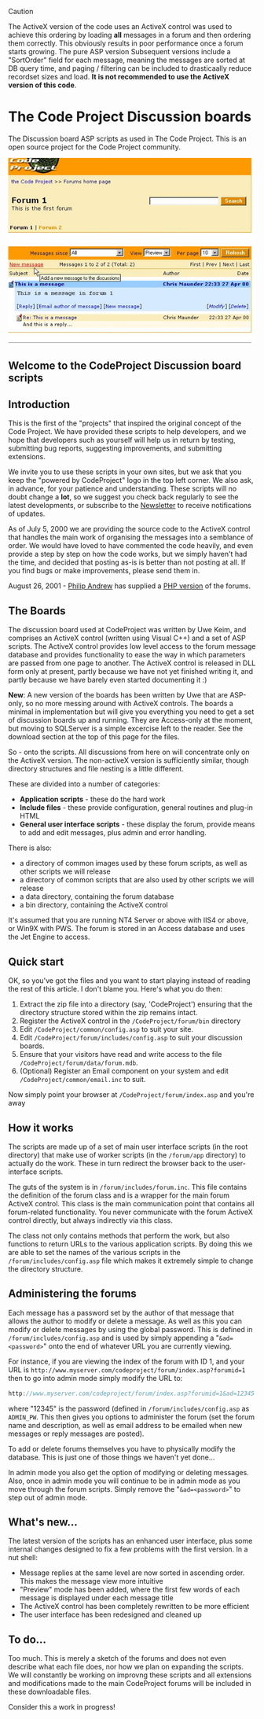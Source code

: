> [!CAUTION]
> The ActiveX version of the code uses an ActiveX control was used to achieve this ordering by loading **all**
> messages in a forum and then ordering them correctly. This obviously results in poor performance once a forum starts
> growing. The pure ASP version Subsequent versions include a "SortOrder" field for each message, meaning the messages
>  are sorted at DB query time, and paging / filtering can be included to drasticaally reduce recordset sizes and load.
>  **It is not recommended to use the ActiveX version of this code**.

# The Code Project Discussion boards

The Discussion board ASP scripts as used in The Code Project. This is an open source project for the Code Project community.

![Sample Image - CodeProject-forum.jpg](https://raw.githubusercontent.com/ChrisMaunder/codeproject-forum/master/docs/assets/CodeProject-forum.jpg)

## Welcome to the CodeProject Discussion board scripts

## Introduction

This is the first of the "projects" that inspired the original concept of the Code Project.
We have provided these scripts to help developers, and we hope that developers such as 
yourself will help us in return by testing, submitting bug reports, suggesting improvements,
and submitting extensions.

We invite you to use these scripts in your own sites, but we ask that you keep the "powered
by CodeProject" logo in the top left corner. We also ask, in advance, for your patience and
understanding. These scripts will no doubt change a **lot**, so we suggest you check back
regularly to see the latest developments, or subscribe to the 
[Newsletter](http://www.codeproject.com/script/Newsletter/subscribe.asp) to receive
notifications of updates.

As of July 5, 2000 we are providing the source code to the ActiveX control that handles the
main work of organising the messages into a semblance of order. We would have loved to have
commented the code heavily, and even provide a step by step on how the code works, but
we simply haven't had the time, and decided that posting as-is is better than not posting at
all. If you find bugs or make improvements, please send them in.

August 26, 2001 - [Philip Andrew](mailto:philip_andrew@hotmail.com) has supplied
a [PHP version](/CodeProject-php-forum.zip) of the forums.

## The Boards

The discussion board used at CodeProject was written by Uwe Keim, and comprises an
ActiveX control (written using Visual C++) and a set of ASP scripts. The ActiveX control
provides low level access to the forum message database and provides functionality to
ease the way in which parameters are passed from one page to another. The ActiveX control
is released in DLL form only at present, partly because we have not yet finished writing
it, and partly because we have barely even started documenting it :)

**New**: A new version of the boards has been written by Uwe that are ASP-only,
so no more messing around with ActiveX controls. The boards a minimal in implementation
but will give you everything you need to get a set of discussion boards up and running.
They are Access-only at the moment, but moving to SQLServer is a simple excercise left
to the reader. See the download section at the top of this page for the files.

So - onto the scripts. All discussions from here on will concentrate only on the
ActiveX version. The non-activeX version is sufficiently similar, though directory
structures and file nesting is a little different.

These are divided into a number of categories:

- **Application scripts** - these do the hard work
- **Include files** - these provide configuration, general routines and plug-in HTML
- **General user interface scripts** - these display the forum, provide means to add and edit
                                            messages, plus admin and error handling.

There is also:

- a directory of common images used by these forum scripts, as well as other scripts we will release
- a directory of common scripts that are also used by other scripts we will release
- a data directory, containing the forum database
- a bin directory, containing the ActiveX control

It's assumed that you are running NT4 Server or above with IIS4 or above, or Win9X with PWS.
The forum is stored in an Access database and uses the Jet Engine to access.

## Quick start

OK, so you've got the files and you want to start playing instead of reading the rest of this
article. I don't blame you. Here's what you do then:

1. Extract the zip file into a directory (say, 'CodeProject') ensuring that the directory structure
stored within the zip remains intact.
2. Register the ActiveX control in the `/CodeProject/forum/bin` directory
3. Edit `/CodeProject/common/config.asp` to suit your site.
4. Edit `/CodeProject/forum/includes/config.asp` to suit your discussion boards.
5. Ensure that your visitors have read and write access to the file 
   `/CodeProject/forum/data/forum.mdb`.
6. (Optional) Register an Email component on your system and edit 
    `/CodeProject/common/email.inc` to suit.

Now simply point your browser at `/CodeProject/forum/index.asp` and
you're away

## How it works

The scripts are made up of a set of main user interface scripts (in the root
directory) that make use of worker scripts (in the `/forum/app` directory)
to actually do the work. These in turn redirect the browser back to the user-interface
scripts.

The guts of the system is in `/forum/includes/forum.inc`. 
This file contains the definition of the forum class and is a wrapper 
for the main forum ActiveX control. This class is the main communication point 
that contains all forum-related functionality. You never communicate with the 
forum ActiveX control directly, but always indirectly via this class.

The class not only contains methods that perform the work, but also functions
to return URLs to the various application scripts. By doing this we are able to
set the names of the various scripts in the `/forum/includes/config.asp` 
file which makes it extremely simple to change the directory structure.

## Administering the forums

Each message has a password set by the author of that message that allows the author
to modify or delete a message. As well as this you can 
modify or delete messages by using the global password. This is defined in 
`/forum/includes/config.asp` and is used by simply appending a 
"`&ad=<password>`" onto the end of whatever URL you are currently
viewing.

For instance, if you are viewing the index of the forum with ID 1, and your
URL is `http://www.myserver.com/codeproject/forum/index.asp?forumid=1`
then to go into admin mode simply modify the URL to:

```cpp
http://www.myserver.com/codeproject/forum/index.asp?forumid=1&ad=12345
```

where "12345" is the password (defined in `/forum/includes/config.asp` 
as `ADMIN_PW`. This then gives you options to administer the forum (set
the forum name and description, as well as email address to be emailed when new 
messages or reply messages are posted).

To add or delete forums themselves you have to physically modify the database.
This is just one of those things we haven't yet done...

In admin mode you also get the option of modifying or deleting messages. Also, 
once in admin mode you will continue to be in admin mode as you move through the
forum scripts. Simply remove the "`&ad=<password>`" to step out of
admin mode.

## What's new...

The latest version of the scripts has an enhanced user interface, plus some
internal changes designed to fix a few problems with the first version. In a nut
shell:

- Message replies at the same level are now sorted in ascending order. This makes
the message view more intuitive
- "Preview" mode has been added, where the first few words of each message is
displayed under each message title
- The ActiveX control has been completely rewritten to be more efficient
- The user interface has been redesigned and cleaned up

## To do...

Too much. This is merely a sketch of the forums and does not even describe
what each file does, nor how we plan on expanding the scripts. We will constantly
be working on improvng these scripts and all extensions and modifications made
to the main CodeProject forums will be included in these downloadable files.

Consider this a work in progress!
